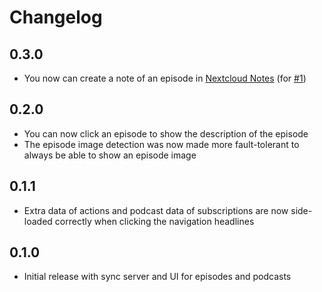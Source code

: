 # Changelog

## 0.3.0
- You now can create a note of an episode in [Nextcloud Notes](https://apps.nextcloud.com/apps/notes)
  (for [#1](https://github.com/pbek/nextcloud-nextpod/issues/1)) 

## 0.2.0
- You can now click an episode to show the description of the episode
- The episode image detection was now made more fault-tolerant to always be able to show an episode image

## 0.1.1
- Extra data of actions and podcast data of subscriptions are now side-loaded correctly
  when clicking the navigation headlines

## 0.1.0
- Initial release with sync server and UI for episodes and podcasts

